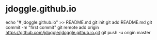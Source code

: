 # jdoggle.github.io

echo "# jdoggle.github.io" >> README.md
git init
git add README.md
git commit -m "first commit"
git remote add origin https://github.com/jdoggle/jdoggle.github.io.git
git push -u origin master
